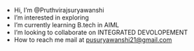 -  Hi, I’m @Pruthvirajsuryawanshi
- I’m interested in exploring 
- I’m currently learning B.tech in AIML
- I’m looking to collaborate on INTEGRATED DEVOLOPEMENT
-  How to reach me mail at pusuryawanshi21@gmail.com

<!---
Pruthvirajsuryawanshi/Pruthvirajsuryawanshi is a ✨ special ✨ repository because its `README.md` (this file) appears on your GitHub profile.

